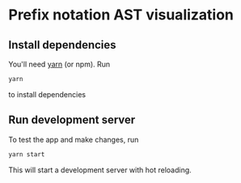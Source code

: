 # Prefix notation AST visualization

## Install dependencies

You'll need [yarn](https://yarnpkg.com/) (or npm). Run

```sh
yarn
```

to install dependencies

## Run development server

To test the app and make changes, run

```sh
yarn start
```

This will start a development server with hot reloading.
